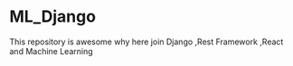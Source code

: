 # ML_Django
This repository is awesome why here join Django ,Rest Framework ,React and Machine Learning

